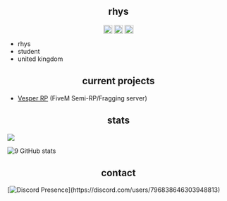<h2 align="center">rhys</h2>
<p align="center">
<a href="https://twitter.com/6rhys/" target="blank"><img align="center" src="https://cdn.jsdelivr.net/npm/simple-icons@3.0.1/icons/twitter.svg" alt="twitter" height="20" width="20" /></a>
  <a href="https://twitch.tv/Rlhys/" target="blank"><img align="center" src="https://cdn.jsdelivr.net/npm/simple-icons@3.0.1/icons/twitch.svg" alt="twitch" height="20" width="20" /></a>
<a href="https://youtube.com/rhys6666/" target="blank"><img align="center" src="https://cdn.jsdelivr.net/npm/simple-icons@3.0.1/icons/youtube.svg" alt="youtube" height="20" width="20" /></a>
</p>

- rhys
- student
- united kingdom

<h2 align="center">current projects</h2>

- [Vesper RP](https://discord.gg/vesper) (FiveM Semi-RP/Fragging server)

<h2 align="center">stats</h2>

![](https://komarev.com/ghpvc/?username=splinted&color=blueviolet)

![9 GitHub stats](https://github-readme-stats.vercel.app/api?username=rlhys&theme=midnight-purple&show_icons=true)

<h2 align="center">contact</h2>

[![Discord Presence](https://lanyard-profile-readme.vercel.app/api/796838646303948813?theme=dark&bg=000000&animated=true&hideDiscrim=false&borderRadius=10px&idleMessage=Probably%20doing%20something%20else...)](https://discord.com/users/796838646303948813)
